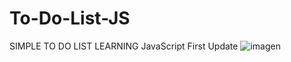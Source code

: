 # To-Do-List-JS
SIMPLE TO DO LIST LEARNING JavaScript
First Update
![imagen](https://user-images.githubusercontent.com/49128144/138314567-5ad18ec8-98c6-4396-a606-7c9c5dece018.png)
